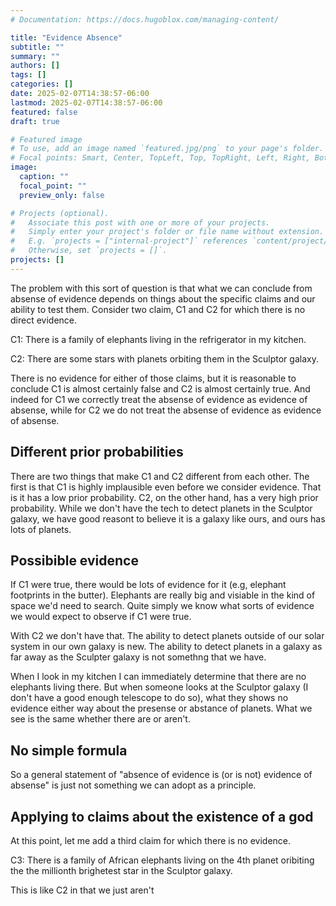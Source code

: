 ```yaml
---
# Documentation: https://docs.hugoblox.com/managing-content/

title: "Evidence Absence"
subtitle: ""
summary: ""
authors: []
tags: []
categories: []
date: 2025-02-07T14:38:57-06:00
lastmod: 2025-02-07T14:38:57-06:00
featured: false
draft: true

# Featured image
# To use, add an image named `featured.jpg/png` to your page's folder.
# Focal points: Smart, Center, TopLeft, Top, TopRight, Left, Right, BottomLeft, Bottom, BottomRight.
image:
  caption: ""
  focal_point: ""
  preview_only: false

# Projects (optional).
#   Associate this post with one or more of your projects.
#   Simply enter your project's folder or file name without extension.
#   E.g. `projects = ["internal-project"]` references `content/project/deep-learning/index.md`.
#   Otherwise, set `projects = []`.
projects: []
---
```


The problem with this sort of question is that what we can conclude from absense of evidence depends on things about the specific claims and our ability to test them. Consider two claim, C1 and C2 for which there is no direct evidence.

C1: There is a family of elephants living in the refrigerator in my kitchen.

C2: There are some stars with planets orbiting them in the Sculptor galaxy.

There is no evidence for either of those claims, but it is reasonable to conclude C1 is almost certainly false and C2 is almost certainly true. And indeed for C1 we correctly treat the absense of evidence as evidence of absense, while for C2 we do not treat the absense of evidence as evidence of absense.

## Different prior probabilities

There are two things that make C1 and C2 different from each other. The first is that C1 is highly implausible even before we consider evidence. That is it has a low prior probability. C2, on the other hand, has a very high prior probability. While we don't have the tech to detect planets in the Sculptor galaxy, we have good reasont to believe it is a galaxy like ours, and ours has lots of planets.

## Possibible evidence

If C1 were true, there would be lots of evidence for it (e.g, elephant footprints in the butter). Elephants are really big and visiable in the kind of space we'd need to search. Quite simply we know what sorts of evidence we would expect to observe if C1 were true.

With C2 we don't have that. The ability to detect planets outside of our solar system in our own galaxy is new. The ability to detect planets in a galaxy as far away as the Sculpter galaxy is not somethng that we have.

When I look in my kitchen I can immediately determine that there are no elephants living there. But when someone looks at the Sculptor galaxy (I don't have a good enough telescope to do so), what they shows no evidence either way about the presense or abstance of planets. What we see is the same whether there are or aren't.

## No simple formula

So a general statement of "absence of evidence is (or is not) evidence of absense" is just not something we can adopt as a principle.

## Applying to claims about the existence of a god

At this point, let me add a third claim for which there is no evidence.

C3: There is a family of African elephants living on the 4th planet oribiting the the millionth brighetest star in the Sculptor galaxy.

This is like C2 in that we just aren't 
